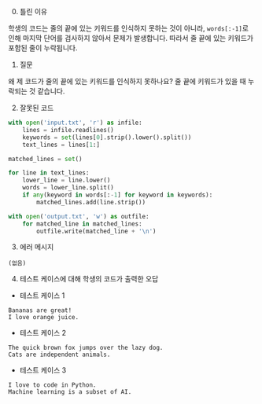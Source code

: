 0. 틀린 이유

학생의 코드는 줄의 끝에 있는 키워드를 인식하지 못하는 것이 아니라, `words[:-1]`로 인해 마지막 단어를 검사하지 않아서 문제가 발생합니다. 따라서 줄 끝에 있는 키워드가 포함된 줄이 누락됩니다.

1. 질문

왜 제 코드가 줄의 끝에 있는 키워드를 인식하지 못하나요? 줄 끝에 키워드가 있을 때 누락되는 것 같습니다.

2. 잘못된 코드

```python
with open('input.txt', 'r') as infile:
    lines = infile.readlines()
    keywords = set(lines[0].strip().lower().split())
    text_lines = lines[1:]

matched_lines = set()

for line in text_lines:
    lower_line = line.lower()
    words = lower_line.split()
    if any(keyword in words[:-1] for keyword in keywords):
        matched_lines.add(line.strip())

with open('output.txt', 'w') as outfile:
    for matched_line in matched_lines:
        outfile.write(matched_line + '\n')
```

3. 에러 메시지

```
(없음)
```

4. 테스트 케이스에 대해 학생의 코드가 출력한 오답

- 테스트 케이스 1

```
Bananas are great!
I love orange juice.
```

- 테스트 케이스 2

```
The quick brown fox jumps over the lazy dog.
Cats are independent animals.
```

- 테스트 케이스 3

```
I love to code in Python.
Machine learning is a subset of AI.
```